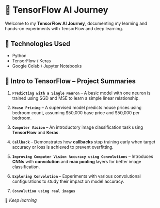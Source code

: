 # 🚀 TensorFlow AI Journey

Welcome to my **TensorFlow AI Journey**, documenting my learning and hands-on experiments with TensorFlow and deep learning.



## 🧠 Technologies Used

- Python  
- TensorFlow / Keras  
- Google Colab / Jupyter Notebooks  


## 📁 Intro to TensorFlow – Project Summaries

1. **`Predicting with a Single Neuron`** – A basic model with one neuron is trained using SGD and MSE to learn a simple linear relationship.

2. **`House Pricing`** – A supervised model predicts house prices using bedroom count, assuming \$50,000 base price and \$50,000 per bedroom.

3. **`Computer Vision`** – An introductory image classification task using **TensorFlow** and **Keras**.

4. **`Callback`** – Demonstrates how **callbacks** stop training early when target accuracy or loss is achieved to prevent overfitting.

5. **`Improving Computer Vision Accuracy using Convolutions`** – Introduces **CNNs** with **convolution** and **max pooling** layers for better image classification.

6. **`Exploring Convolution`** – Experiments with various convolutional configurations to study their impact on model accuracy.

7. **`Convolution using real images`**

📌 *Keep learning*
